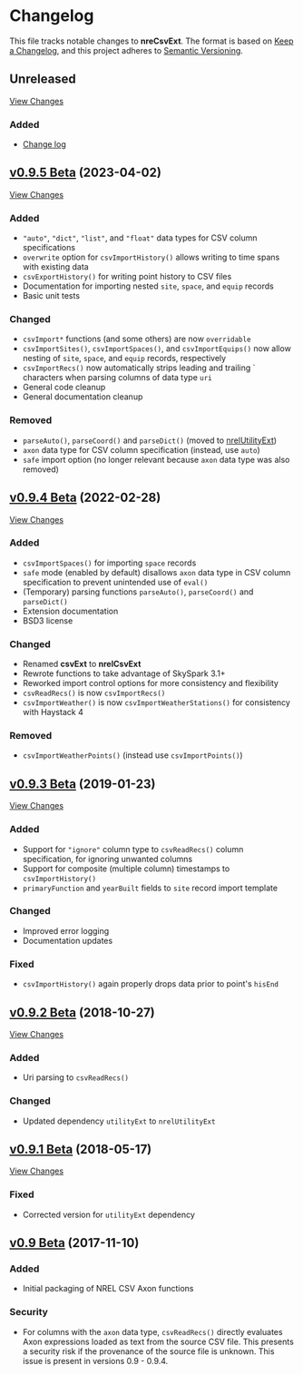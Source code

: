 # Changelog

This file tracks notable changes to **nreCsvExt**. The format is based on
[Keep a Changelog], and this project adheres to [Semantic Versioning].

[Keep a Changelog]: https://keepachangelog.com/ "Keep a Changelog"
[Semantic Versioning]: https://semver.org/ "Semantic Versioning"

## Unreleased

[View Changes](https://github.com/NREL/nrelCsvExt/compare/main...develop)

### Added

- [Change log](https://github.com/NREL/nrelCsvExt/blob/main/CHANGELOG.md)

## [v0.9.5 Beta] (2023-04-02)

[v0.9.5 Beta]: https://github.com/NREL/nrelCsvExt/releases/tag/v0.9.5

[View Changes](https://github.com/NREL/nrelCsvExt/compare/v0.9.4...v0.9.5)

### Added

- `"auto"`, `"dict"`, `"list"`, and `"float"` data types for CSV column
  specifications
- `overwrite` option for `csvImportHistory()` allows writing to time spans with
  existing data
- `csvExportHistory()` for writing point history to CSV files
- Documentation for importing nested `site`, `space`, and `equip` records
- Basic unit tests

### Changed

- `csvImport*` functions (and some others) are now `overridable`
- `csvImportSites()`, `csvImportSpaces()`, and `csvImportEquips()` now allow
  nesting of `site`, `space`, and `equip` records, respectively
- `csvImportRecs()` now automatically strips leading and trailing \` characters
  when parsing columns of data type `uri`
- General code cleanup
- General documentation cleanup

### Removed

- `parseAuto()`, `parseCoord()` and `parseDict()` (moved to
  [nrelUtilityExt](https://github.com/NREL/nrelUtilityExt/))
- `axon` data type for CSV column specification (instead, use `auto`)
- `safe` import option (no longer relevant because `axon` data type was also
  removed)

## [v0.9.4 Beta] (2022-02-28)

[v0.9.4 Beta]: https://github.com/NREL/nrelCsvExt/releases/tag/v0.9.4

[View Changes](https://github.com/NREL/nrelCsvExt/compare/v0.9.3...v0.9.4)

### Added

- `csvImportSpaces()` for importing `space` records
- `safe` mode (enabled by default) disallows `axon` data type in CSV column
  specification to prevent unintended use of `eval()`
- (Temporary) parsing functions `parseAuto()`, `parseCoord()` and `parseDict()`
- Extension documentation
- BSD3 license

### Changed

- Renamed **csvExt** to **nrelCsvExt**
- Rewrote functions to take advantage of SkySpark 3.1+
- Reworked import control options for more consistency and flexibility
- `csvReadRecs()` is now `csvImportRecs()`
- `csvImportWeather()` is now `csvImportWeatherStations()` for consistency with
  Haystack 4
  
### Removed

- `csvImportWeatherPoints()` (instead use `csvImportPoints()`)

## [v0.9.3 Beta] (2019-01-23)

[v0.9.3 Beta]: https://github.com/NREL/nrelCsvExt/releases/tag/v0.9.3

[View Changes](https://github.com/NREL/nrelCsvExt/compare/v0.9.2...v0.9.3)

### Added

- Support for `"ignore"` column type to `csvReadRecs()` column specification,
  for ignoring unwanted columns
- Support for composite (multiple column) timestamps to `csvImportHistory()`
- `primaryFunction` and `yearBuilt` fields to `site` record import template

### Changed

- Improved error logging
- Documentation updates

### Fixed

- `csvImportHistory()` again properly drops data prior to point's `hisEnd`

## [v0.9.2 Beta] (2018-10-27)

[v0.9.2 Beta]: https://github.com/NREL/nrelCsvExt/releases/tag/v0.9.2

[View Changes](https://github.com/NREL/nrelCsvExt/compare/v0.9.1...v0.9.2)

### Added

- Uri parsing to `csvReadRecs()`

### Changed

- Updated dependency `utilityExt` to `nrelUtilityExt`

## [v0.9.1 Beta] (2018-05-17)

[v0.9.1 Beta]: https://github.com/NREL/nrelCsvExt/releases/tag/v0.9.1

[View Changes](https://github.com/NREL/nrelCsvExt/compare/v0.9...v0.9.1)

### Fixed

- Corrected version for `utilityExt` dependency

## [v0.9 Beta] (2017-11-10)

[v0.9 Beta]: https://github.com/NREL/nrelCsvExt/releases/tag/v0.9

### Added

- Initial packaging of NREL CSV Axon functions

### Security

- For columns with the `axon` data type, `csvReadRecs()` directly evaluates Axon
  expressions loaded as text from the source CSV file. This presents a security
  risk if the provenance of the source file is unknown. This issue is present
  in versions 0.9 - 0.9.4.